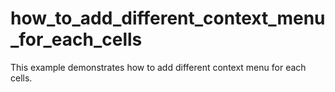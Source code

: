 # how_to_add_different_context_menu_for_each_cells
This example demonstrates how to add different context menu for each cells.
